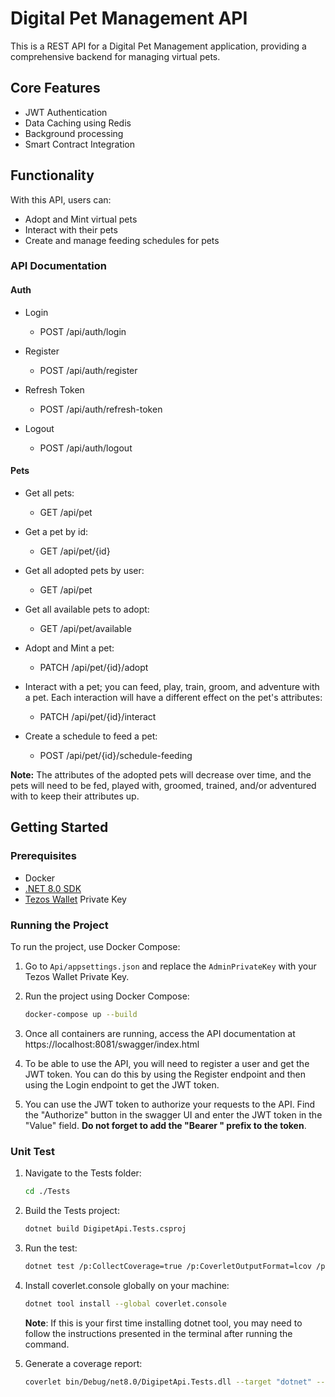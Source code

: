# Digital Pet Management API

This is a REST API for a Digital Pet Management application, providing a comprehensive backend for managing virtual pets.

## Core Features

- JWT Authentication
- Data Caching using Redis
- Background processing
- Smart Contract Integration

## Functionality

With this API, users can:

- Adopt and Mint virtual pets
- Interact with their pets
- Create and manage feeding schedules for pets

### API Documentation

#### Auth

- Login

  - POST /api/auth/login

- Register

  - POST /api/auth/register

- Refresh Token

  - POST /api/auth/refresh-token

- Logout
  - POST /api/auth/logout

#### Pets

- Get all pets:

  - GET /api/pet

- Get a pet by id:

  - GET /api/pet/{id}

- Get all adopted pets by user:

  - GET /api/pet

- Get all available pets to adopt:

  - GET /api/pet/available

- Adopt and Mint a pet:

  - PATCH /api/pet/{id}/adopt

- Interact with a pet; you can feed, play, train, groom, and adventure with a pet. Each interaction will have a different effect on the pet's attributes:

  - PATCH /api/pet/{id}/interact

- Create a schedule to feed a pet:
  - POST /api/pet/{id}/schedule-feeding

**Note:** The attributes of the adopted pets will decrease over time, and the pets will need to be fed, played with, groomed, trained, and/or adventured with to keep their attributes up.

## Getting Started

### Prerequisites

- Docker
- [.NET 8.0 SDK](https://dotnet.microsoft.com/en-us/download/dotnet/8.0)
- [Tezos Wallet](https://tezos.com/wallet) Private Key

### Running the Project

To run the project, use Docker Compose:

1. Go to `Api/appsettings.json` and replace the `AdminPrivateKey` with your Tezos Wallet Private Key.

2. Run the project using Docker Compose:

   ```bash
   docker-compose up --build
   ```

3. Once all containers are running, access the API documentation at https://localhost:8081/swagger/index.html

4. To be able to use the API, you will need to register a user and get the JWT token. You can do this by using the Register endpoint and then using the Login endpoint to get the JWT token.

5. You can use the JWT token to authorize your requests to the API. Find the "Authorize" button in the swagger UI and enter the JWT token in the "Value" field. **Do not forget to add the "Bearer " prefix to the token**.

### Unit Test

1. Navigate to the Tests folder:

   ```bash
   cd ./Tests
   ```

2. Build the Tests project:
   ```bash
   dotnet build DigipetApi.Tests.csproj
   ```
3. Run the test:
   ```bash
   dotnet test /p:CollectCoverage=true /p:CoverletOutputFormat=lcov /p:CoverletOutput=./lcov.info -v n
   ```
4. Install coverlet.console globally on your machine:
   ```bash
   dotnet tool install --global coverlet.console
   ```
   **Note**: If this is your first time installing dotnet tool, you may need to follow the instructions presented in the terminal after running the command.
5. Generate a coverage report:
   ```bash
   coverlet bin/Debug/net8.0/DigipetApi.Tests.dll --target "dotnet" --targetargs "test --no-build" --format lcov --output ./lcov.info
   ```
